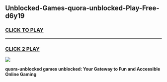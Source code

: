 
## Unblocked-Games-quora-unblocked-Play-Free-d6y19
<h3>
<a href="https://premium76.site?title=quora-unblocked&ref=21A">CLICK TO PLAY</a></h3>
<hr>

<h3>
<a href="https://premium76.site?title=quora-unblocked&ref=21A">CLICK 2 PLAY</a>
  
</h3>

<a href="https://premium76.site?title=quora-unblocked&ref=21A"><img src="https://clearcache.store/games.png"></a>


**quora-unblocked games unblocked: Your Gateway to Fun and Accessible Online Gaming**
